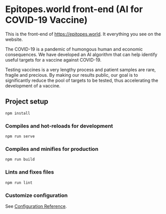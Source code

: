 # Epitopes.world front-end (AI for COVID-19 Vaccine)

This is the front-end of https://epitopes.world. It everything you see on the website.

The COVID-19 is a pandemic of humongous human and economic consequences. We have developed an AI algorithm that can help identify useful targets for a vaccine against COVID-19.

Testing vaccines is a very lengthy process and patient samples are rare, fragile and precious. By making our results public, our goal is to significantly reduce the pool of targets to be tested, thus accelerating the development of a vaccine.

## Project setup
```
npm install
```

### Compiles and hot-reloads for development
```
npm run serve
```

### Compiles and minifies for production
```
npm run build
```

### Lints and fixes files
```
npm run lint
```

### Customize configuration
See [Configuration Reference](https://cli.vuejs.org/config/).
